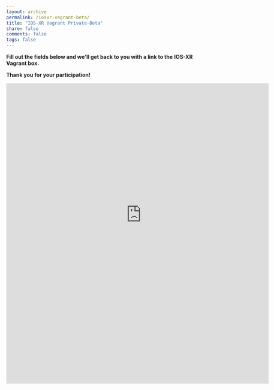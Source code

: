 ```yaml
---
layout: archive
permalink: /iosxr-vagrant-beta/
title: "IOS-XR Vagrant Private-Beta"
share: false
comments: false
tags: false
---
```


**Fill out the fields below and we'll get back to you with a link to the**
**IOS-XR Vagrant box.** 

**Thank you for your participation!**

<div style="width: 700px; height: 800px; overflow: hidden">
<iframe src="https://docs.google.com/forms/d/1BFB-YEhllLuUQqPCxH5Z9UljtkyKLxyMG7lPmYEXReg/viewform?embedded=true" width="760" height="900" frameborder="0" marginheight="0" marginwidth="0" style="position: relative; top: -100px; left: -20px">Loading...</iframe>
</div>
